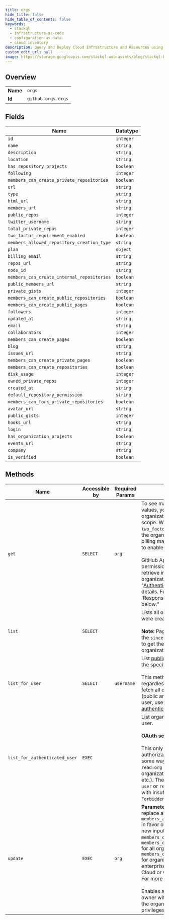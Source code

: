 ```yaml
---
title: orgs
hide_title: false
hide_table_of_contents: false
keywords:
  - stackql
  - infrastructure-as-code
  - configuration-as-data
  - cloud inventory
description: Query and Deploy Cloud Infrastructure and Resources using SQL
custom_edit_url: null
image: https://storage.googleapis.com/stackql-web-assets/blog/stackql-blog-post-featured-image.png
---
```

  
    

## Overview
<table><tbody>
<tr><td><b>Name</b></td><td><code>orgs</code></td></tr>
<tr><td><b>Id</b></td><td><code>github.orgs.orgs</code></td></tr>
</tbody></table>

## Fields
| Name | Datatype |
| ---- | -------- |
| `id` | `integer` |
| `name` | `string` |
| `description` | `string` |
| `location` | `string` |
| `has_repository_projects` | `boolean` |
| `following` | `integer` |
| `members_can_create_private_repositories` | `boolean` |
| `url` | `string` |
| `type` | `string` |
| `html_url` | `string` |
| `members_url` | `string` |
| `public_repos` | `integer` |
| `twitter_username` | `string` |
| `total_private_repos` | `integer` |
| `two_factor_requirement_enabled` | `boolean` |
| `members_allowed_repository_creation_type` | `string` |
| `plan` | `object` |
| `billing_email` | `string` |
| `repos_url` | `string` |
| `node_id` | `string` |
| `members_can_create_internal_repositories` | `boolean` |
| `public_members_url` | `string` |
| `private_gists` | `integer` |
| `members_can_create_public_repositories` | `boolean` |
| `members_can_create_public_pages` | `boolean` |
| `followers` | `integer` |
| `updated_at` | `string` |
| `email` | `string` |
| `collaborators` | `integer` |
| `members_can_create_pages` | `boolean` |
| `blog` | `string` |
| `issues_url` | `string` |
| `members_can_create_private_pages` | `boolean` |
| `members_can_create_repositories` | `boolean` |
| `disk_usage` | `integer` |
| `owned_private_repos` | `integer` |
| `created_at` | `string` |
| `default_repository_permission` | `string` |
| `members_can_fork_private_repositories` | `boolean` |
| `avatar_url` | `string` |
| `public_gists` | `integer` |
| `hooks_url` | `string` |
| `login` | `string` |
| `has_organization_projects` | `boolean` |
| `events_url` | `string` |
| `company` | `string` |
| `is_verified` | `boolean` |
## Methods
| Name | Accessible by | Required Params | Description |
| ---- | ------------- | --------------- | ----------- |
| `get` | `SELECT` | `org` | To see many of the organization response values, you need to be an authenticated organization owner with the `admin:org` scope. When the value of `two_factor_requirement_enabled` is `true`, the organization requires all members, billing managers, and outside collaborators to enable [two-factor authentication](https://docs.github.com/articles/securing-your-account-with-two-factor-authentication-2fa/).<br /><br />GitHub Apps with the `Organization plan` permission can use this endpoint to retrieve information about an organization's GitHub plan. See "[Authenticating with GitHub Apps](https://docs.github.com/apps/building-github-apps/authenticating-with-github-apps/)" for details. For an example response, see 'Response with GitHub plan information' below." |
| `list` | `SELECT` |  | Lists all organizations, in the order that they were created on GitHub.<br /><br />**Note:** Pagination is powered exclusively by the `since` parameter. Use the [Link header](https://docs.github.com/rest/overview/resources-in-the-rest-api#link-header) to get the URL for the next page of organizations. |
| `list_for_user` | `SELECT` | `username` | List [public organization memberships](https://docs.github.com/articles/publicizing-or-concealing-organization-membership) for the specified user.<br /><br />This method only lists _public_ memberships, regardless of authentication. If you need to fetch all of the organization memberships (public and private) for the authenticated user, use the [List organizations for the authenticated user](https://docs.github.com/rest/reference/orgs#list-organizations-for-the-authenticated-user) API instead. |
| `list_for_authenticated_user` | `EXEC` |  | List organizations for the authenticated user.<br /><br />**OAuth scope requirements**<br /><br />This only lists organizations that your authorization allows you to operate on in some way (e.g., you can list teams with `read:org` scope, you can publicize your organization membership with `user` scope, etc.). Therefore, this API requires at least `user` or `read:org` scope. OAuth requests with insufficient scope receive a `403 Forbidden` response. |
| `update` | `EXEC` | `org` | **Parameter Deprecation Notice:** GitHub will replace and discontinue `members_allowed_repository_creation_type` in favor of more granular permissions. The new input parameters are `members_can_create_public_repositories`, `members_can_create_private_repositories` for all organizations and `members_can_create_internal_repositories` for organizations associated with an enterprise account using GitHub Enterprise Cloud or GitHub Enterprise Server 2.20+. For more information, see the [blog post](https://developer.github.com/changes/2019-12-03-internal-visibility-changes).<br /><br />Enables an authenticated organization owner with the `admin:org` scope to update the organization's profile and member privileges. |
